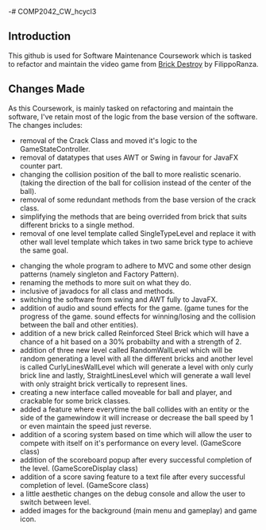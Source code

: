 -# COMP2042_CW_hcycl3
 
## Introduction

This github is used for Software Maintenance Coursework which is tasked to refactor and maintain the video game from <a href="https://github.com/FilippoRanza/Brick_Destroy"> Brick Destroy</a> by FilippoRanza.

## Changes Made

As this Coursework, is mainly tasked on refactoring and maintain the software, I've retain most of the logic from the base version of the software. The changes includes:

- removal of the Crack Class and moved it's logic to the GameStateController.
- removal of datatypes that uses AWT or Swing in favour for JavaFX counter part.
- changing the collision position of the ball to more realistic scenario. (taking the direction of the ball for collision instead of the center of the ball).
- removal of some redundant methods from the base version of the crack class.
- simplifying the methods that are being overrided from brick that suits different bricks to a single method.
- removal of one level template called SingleTypeLevel and replace it with other wall level template which takes in two same brick type to achieve the same goal.

+ changing the whole program to adhere to MVC and some other design patterns (namely singleton and Factory Pattern).
+ renaming the methods to more suit on what they do.
+ inclusive of javadocs for all class and methods.
+ switching the software from swing and AWT fully to JavaFX.
+ addition of audio and sound effects for the game. (game tunes for the progress of the game. sound effects for winning/losing and the collision between the ball and other entities).
+ addition of a new brick called Reinforced Steel Brick which will have a chance of a hit based on a 30% probabilty and with a strength of 2.
+ addition of three new level called RandomWallLevel which will be random generating a level with all the different bricks and another level is called CurlyLinesWallLevel which will generate a level with only curly brick line and lastly, StraightLinesLevel which will generate a wall level with only straight brick vertically to represent lines.
+ creating a new interface called moveable for ball and player, and crackable for some brick classes.
+ added a feature where everytime the ball collides with an entity or the side of the gamewindow it will increase or decrease the ball speed by 1 or even maintain the speed just reverse.
+ addition of a scoring system based on time which will allow the user to compete with itself on it's performance on every level. (GameScore class)
+ addition of the scoreboard popup after every successful completion of the level. (GameScoreDisplay class)
+ addition of a score saving feature to a text file after every successful completion of level. (GameScore class)
+ a little aesthetic changes on the debug console and allow the user to switch between level.
+ added images for the background (main menu and gameplay) and game icon.
